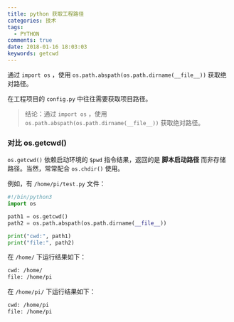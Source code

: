 ```yaml
---
title: python 获取工程路径
categories: 技术
tags:
  - PYTHON
comments: true
date: 2018-01-16 18:03:03
keywords: getcwd
---
```


通过 `import os` ，使用 `os.path.abspath(os.path.dirname(__file__))` 获取绝对路径。

<!-- more -->

在工程项目的 `config.py` 中往往需要获取项目路径。

> 结论：通过 `import os` ，使用 `os.path.abspath(os.path.dirname(__file__))` 获取绝对路径。

### 对比 os.getcwd() 

`os.getcwd()` 依赖启动环境的 `$pwd` 指令结果，返回的是 **脚本启动路径** 而非存储路径。当然，常常配合 `os.chdir()` 使用。

例如，有 `/home/pi/test.py` 文件：

``` python
#!/bin/python3
import os

path1 = os.getcwd()
path2 = os.path.abspath(os.path.dirname(__file__))

print("cwd:", path1)
print("file:", path2)
```
在 `/home/` 下运行结果如下：

``` bash
cwd: /home/
file: /home/pi
```

在 `/home/pi/` 下运行结果如下：

``` bash
cwd: /home/pi
file: /home/pi
```
